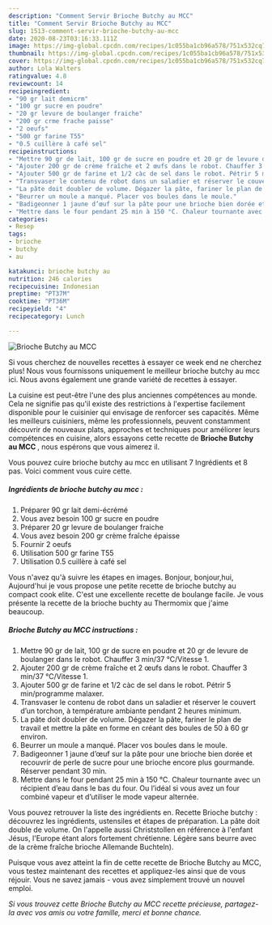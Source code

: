 ```yaml
---
description: "Comment Servir Brioche Butchy au MCC"
title: "Comment Servir Brioche Butchy au MCC"
slug: 1513-comment-servir-brioche-butchy-au-mcc
date: 2020-08-23T03:16:33.111Z
image: https://img-global.cpcdn.com/recipes/1c055ba1cb96a578/751x532cq70/brioche-butchy-au-mcc-photo-principale-de-la-recette.jpg
thumbnail: https://img-global.cpcdn.com/recipes/1c055ba1cb96a578/751x532cq70/brioche-butchy-au-mcc-photo-principale-de-la-recette.jpg
cover: https://img-global.cpcdn.com/recipes/1c055ba1cb96a578/751x532cq70/brioche-butchy-au-mcc-photo-principale-de-la-recette.jpg
author: Lola Walters
ratingvalue: 4.8
reviewcount: 14
recipeingredient:
- "90 gr lait demicrm"
- "100 gr sucre en poudre"
- "20 gr levure de boulanger fraiche"
- "200 gr crme frache paisse"
- "2 oeufs"
- "500 gr farine T55"
- "0.5 cuillère à café sel"
recipeinstructions:
- "Mettre 90 gr de lait, 100 gr de sucre en poudre et 20 gr de levure de boulanger dans le robot. Chauffer 3 min/37 °C/Vitesse 1."
- "Ajouter 200 gr de crème fraîche et 2 œufs dans le robot. Chauffer 3 min/37 °C/Vitesse 1."
- "Ajouter 500 gr de farine et 1/2 càc de sel dans le robot. Pétrir 5 min/programme malaxer."
- "Transvaser le contenu de robot dans un saladier et réserver le couvert d’un torchon, à température ambiante pendant 2 heures minimum."
- "La pâte doit doubler de volume. Dégazer la pâte, fariner le plan de travail et mettre la pâte en forme en créant des boules de 50 à 60 gr environ."
- "Beurrer un moule a manqué. Placer vos boules dans le moule."
- "Badigeonner 1 jaune d’œuf sur la pâte pour une brioche bien dorée et recouvrir de perle de sucre pour une brioche encore plus gourmande. Réserver pendant 30 min."
- "Mettre dans le four pendant 25 min à 150 °C. Chaleur tournante avec un récipient d’eau dans le bas du four. Ou l’idéal si vous avez un four combiné vapeur et d’utiliser le mode vapeur alternée."
categories:
- Resep
tags:
- brioche
- butchy
- au

katakunci: brioche butchy au 
nutrition: 246 calories
recipecuisine: Indonesian
preptime: "PT37M"
cooktime: "PT36M"
recipeyield: "4"
recipecategory: Lunch

---
```



![Brioche Butchy au MCC](https://img-global.cpcdn.com/recipes/1c055ba1cb96a578/751x532cq70/brioche-butchy-au-mcc-photo-principale-de-la-recette.jpg)

Si vous cherchez de nouvelles recettes à essayer ce week end ne cherchez plus! Nous vous fournissons uniquement le meilleur brioche butchy au mcc ici. Nous avons également une grande variété de recettes à essayer.

La cuisine est peut-être l'une des plus anciennes compétences au monde. Cela ne signifie pas qu'il existe des restrictions à l'expertise facilement disponible pour le cuisinier qui envisage de renforcer ses capacités. Même les meilleurs cuisiniers, même les professionnels, peuvent constamment découvrir de nouveaux plats, approches et techniques pour améliorer leurs compétences en cuisine, alors essayons cette recette de <strong> Brioche Butchy au MCC </strong>, nous espérons que vous aimerez il.

<!--inarticleads1-->

Vous pouvez cuire brioche butchy au mcc en utilisant 7 Ingrédients et 8 pas. Voici comment vous cuire cette.

##### Ingrédients de brioche butchy au mcc :

1. Préparer 90 gr lait demi-écrémé
1. Vous avez besoin 100 gr sucre en poudre
1. Préparer 20 gr levure de boulanger fraiche
1. Vous avez besoin 200 gr crème fraîche épaisse
1. Fournir 2 oeufs
1. Utilisation 500 gr farine T55
1. Utilisation 0.5 cuillère à café sel


Vous n&#39;avez qu&#39;à suivre les étapes en images. Bonjour, bonjour,hui, Aujourd&#39;hui je vous propose une petite recette de brioche butchy au compact cook elite. C&#39;est une excellente recette de boulange facile. Je vous présente la recette de la brioche buchty au Thermomix que j&#39;aime beaucoup. 

<!--inarticleads2-->

##### Brioche Butchy au MCC instructions :

1. Mettre 90 gr de lait, 100 gr de sucre en poudre et 20 gr de levure de boulanger dans le robot. Chauffer 3 min/37 °C/Vitesse 1.
1. Ajouter 200 gr de crème fraîche et 2 œufs dans le robot. Chauffer 3 min/37 °C/Vitesse 1.
1. Ajouter 500 gr de farine et 1/2 càc de sel dans le robot. Pétrir 5 min/programme malaxer.
1. Transvaser le contenu de robot dans un saladier et réserver le couvert d’un torchon, à température ambiante pendant 2 heures minimum.
1. La pâte doit doubler de volume. Dégazer la pâte, fariner le plan de travail et mettre la pâte en forme en créant des boules de 50 à 60 gr environ.
1. Beurrer un moule a manqué. Placer vos boules dans le moule.
1. Badigeonner 1 jaune d’œuf sur la pâte pour une brioche bien dorée et recouvrir de perle de sucre pour une brioche encore plus gourmande. Réserver pendant 30 min.
1. Mettre dans le four pendant 25 min à 150 °C. Chaleur tournante avec un récipient d’eau dans le bas du four. Ou l’idéal si vous avez un four combiné vapeur et d’utiliser le mode vapeur alternée.


Vous pouvez retrouver la liste des ingrédients en. Recette Brioche butchy : découvrez les ingrédients, ustensiles et étapes de préparation. La pâte doit double de volume. On l&#39;appelle aussi Christstollen en référence à l&#39;enfant Jésus, l&#39;Europe étant alors fortement chrétienne. Légère sans beurre avec de la crème fraîche brioche Allemande Buchteln). 

<!--inarticleads1-->

<p>
Puisque vous avez atteint la fin de cette recette de Brioche Butchy au MCC, vous testez maintenant des recettes et appliquez-les ainsi que de vous réjouir. Vous ne savez jamais - vous avez simplement trouvé un nouvel emploi.
</p>

<p>
<i>Si vous trouvez cette Brioche Butchy au MCC recette précieuse, partagez-la avec vos amis ou votre famille, merci et bonne chance.</i>
</p>
